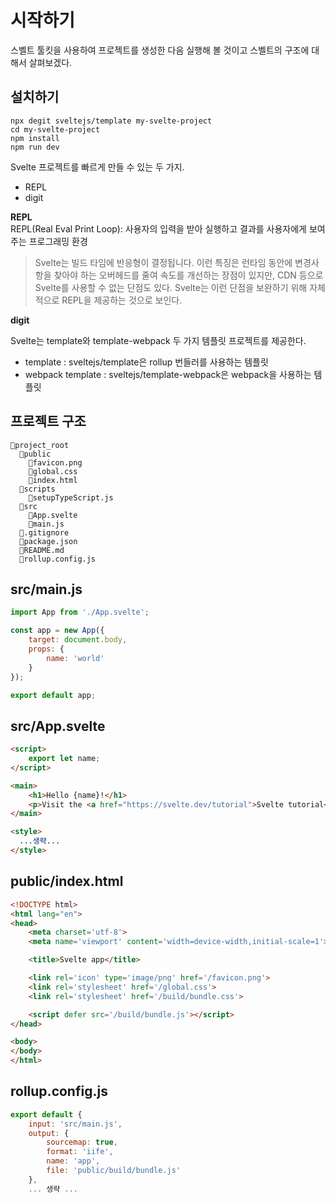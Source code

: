 # 시작하기 

스벨트 툴킷을 사용하여 프로젝트를 생성한 다음 실행해 볼 것이고 스벨트의 구조에 대해서 살펴보겠다. 

## 설치하기 
```
npx degit sveltejs/template my-svelte-project
cd my-svelte-project
npm install
npm run dev
```

Svelte 프로젝트를 빠르게 만들 수 있는 두 가지. 
* REPL
* digit 


**REPL**    
REPL(Real Eval Print Loop):  사용자의 입력을 받아 실행하고 결과를 사용자에게 보여주는 프로그래밍 환경

> Svelte는 빌드 타임에 반응형이 결정됩니다. 이런 특징은 런타임 동안에 변경사항을 찾아야 하는 오버헤드를 줄여 속도를 개선하는 장점이 있지만, CDN 등으로 Svelte를 사용할 수 없는 단점도 있다. Svelte는 이런 단점을 보완하기 위해 자체적으로 REPL을 제공하는 것으로 보인다. 

**digit**    

Svelte는 template와 template-webpack 두 가지 템플릿 프로젝트를 제공한다. 

* template : sveltejs/template은 rollup 번들러를 사용하는 템플릿
* webpack template : sveltejs/template-webpack은 webpack을 사용하는 템플릿



## 프로젝트 구조
```
📁project_root
  📁public
    📄favicon.png
    📄global.css
    📄index.html
  📁scripts
    📄setupTypeScript.js 
  📁src
    📄App.svelte
    📄main.js 
  📄.gitignore
  📄package.json
  📄README.md
  📄rollup.config.js 
```  


## src/main.js
```jsx
import App from './App.svelte';

const app = new App({
	target: document.body,
	props: {
		name: 'world'
	}
});

export default app;
```

## src/App.svelte 
```html
<script>
	export let name;
</script>

<main>
	<h1>Hello {name}!</h1>
	<p>Visit the <a href="https://svelte.dev/tutorial">Svelte tutorial</a> to learn how to build Svelte apps.</p>
</main>

<style>
  ...생략...
</style>
```



## public/index.html
```html
<!DOCTYPE html>
<html lang="en">
<head>
	<meta charset='utf-8'>
	<meta name='viewport' content='width=device-width,initial-scale=1'>

	<title>Svelte app</title>

	<link rel='icon' type='image/png' href='/favicon.png'>
	<link rel='stylesheet' href='/global.css'>
	<link rel='stylesheet' href='/build/bundle.css'>

	<script defer src='/build/bundle.js'></script>
</head>

<body>
</body>
</html>
```


## rollup.config.js
```jsx
export default {
	input: 'src/main.js',
	output: {
		sourcemap: true,
		format: 'iife',
		name: 'app',
		file: 'public/build/bundle.js'
	},
    ... 생략 ...
```




